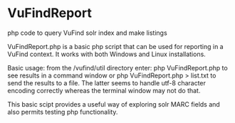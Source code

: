 VuFindReport
============

php code to query VuFind solr index and make listings

VuFindReport.php is a basic php script that can be used for reporting
in a VuFind context. It works with both Windows and Linux installations.

Basic usage: from the /vufind/util directory enter:
    php VuFindReport.php
to see results in a command window
or 
    php VuFindReport.php > list.txt
to send the results to a file. The latter seems to handle utf-8 
character encoding correctly whereas
the terminal window may not do that.

This basic scipt provides a useful way of exploring solr MARC 
fields and also permits  testing php functionality.
